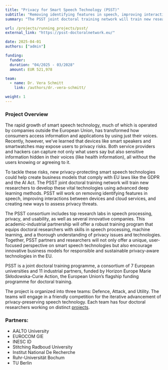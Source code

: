 ```yaml
---
title: "Privacy for Smart Speech Technology (PSST)"
subtitle: "Removing identifying features in speech, improving interactions between devices and cloud services, and creating new ways to assess privacy threats."
summary: "The PSST joint doctoral training network will train new researchers to develop these vital technologies using advanced deep learning methods for the development of new privacy-protecting smart speech technologies, that could help create business models in compliance with EU laws like the GDPR and the AI Act"

url: /projects/running_projects/psst/
external_link: "https://psst-doctoralnetwork.eu/"

date: 2025-04-01
authors: ["admin"]

funding:
  funder:
  duration: "04/2025 - 03/2028"
  amount: EUR 521,978 

team:
  - name: Dr. Vera Schmitt
    link: /authors/dr.-vera-schmitt/

weight: 1
---
```


### Project Overview
The rapid growth of smart speech technology, much of which is operated by companies outside the European Union, has transformed how consumers access information and applications by using just their voices. Recently, however, we’ve learned that devices like smart speakers and smartwatches may expose users to privacy risks. Both service providers and hackers can capture not only what users say but also sensitive information hidden in their voices (like health information), all without the users knowing or agreeing to it.

To tackle these risks, new privacy-protecting smart speech technologies could help create business models that comply with EU laws like the GDPR and the AI Act. The PSST joint doctoral training network will train new researchers to develop these vital technologies using advanced deep learning methods. PSST will work on removing identifying features in speech, improving interactions between devices and cloud services, and creating new ways to assess privacy threats.

The PSST consortium includes top research labs in speech processing, privacy, and usability, as well as several innovative companies. This academic-industrial partnership will offer a robust training program that equips doctoral researchers with skills in speech processing, machine learning, and a thorough understanding of privacy issues and technologies. Together, PSST partners and researchers will not only offer a unique, user-focused perspective on smart speech technologies but also encourage innovative business models for responsible and sustainable privacy-aware technologies in the EU.

PSST is a joint doctoral training programme, a consortium of 7 European universities and 11 industrial partners, funded by Horizon Europe Marie Skłodowska-Curie Action, the European Union’s flagship funding programme for doctoral training.

The project is organized into three teams: Defence, Attack, and Utility. The teams will engage in a friendly competition for the iterative advancement of privacy-preserving speech technology. Each team has four doctoral researchers working on distinct [projects](https://doctoralnetwork.projectsites.aalto.fi/news/research-projects-and-teams-in-psst/).


### Partners:
 - AALTO University
 - EUROCOM GIE
 - INESC ID
 - Stitching Radboud University
 - Institut National De Recherche
 - Ruhr-Universität Bochum
 - TU Berlin 